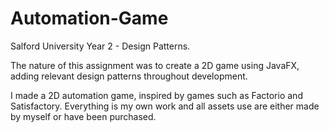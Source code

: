 # Automation-Game
Salford University Year 2 - Design Patterns. 

The nature of this assignment was to create a 2D game using JavaFX, adding relevant design patterns throughout development.

I made a 2D automation game, inspired by games such as Factorio and Satisfactory. Everything is my own work and all assets use are either made by myself or have been purchased. 

